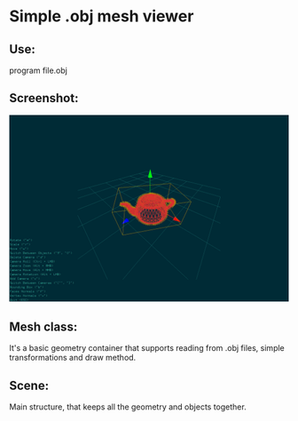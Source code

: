 # Simple .obj mesh viewer

## Use:
program file.obj

## Screenshot:
![](screen.png)

## Mesh class:
It's a basic geometry container that supports reading from .obj files, simple
transformations and draw method.

## Scene:
Main structure, that keeps all the geometry and objects together.
